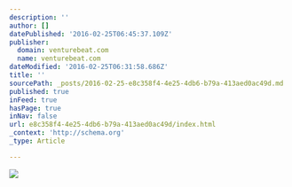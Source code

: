 ```yaml
---
description: ''
author: []
datePublished: '2016-02-25T06:45:37.109Z'
publisher:
  domain: venturebeat.com
  name: venturebeat.com
dateModified: '2016-02-25T06:31:58.686Z'
title: ''
sourcePath: _posts/2016-02-25-e8c358f4-4e25-4db6-b79a-413aed0ac49d.md
published: true
inFeed: true
hasPage: true
inNav: false
url: e8c358f4-4e25-4db6-b79a-413aed0ac49d/index.html
_context: 'http://schema.org'
_type: Article

---
```

![](http://1u88jj3r4db2x4txp44yqfj1.wpengine.netdna-cdn.com/wp-content/uploads/2016/02/Google-Docs-speech-recognition-930x581.png)